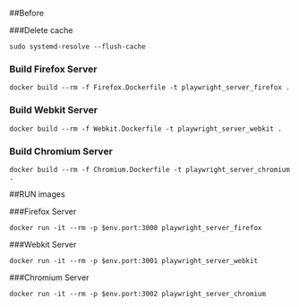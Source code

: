 ##Before

###Delete cache
````
sudo systemd-resolve --flush-cache
````

### Build Firefox Server
````
docker build --rm -f Firefox.Dockerfile -t playwright_server_firefox .
````

### Build Webkit Server
````
docker build --rm -f Webkit.Dockerfile -t playwright_server_webkit .
````

### Build Chromium Server
````
docker build --rm -f Chromium.Dockerfile -t playwright_server_chromium .
````


##RUN images

###Firefox Server
````
docker run -it --rm -p $env.port:3000 playwright_server_firefox
````

###Webkit Server
````
docker run -it --rm -p $env.port:3001 playwright_server_webkit
````

###Chromium Server
````
docker run -it --rm -p $env.port:3002 playwright_server_chromium
````